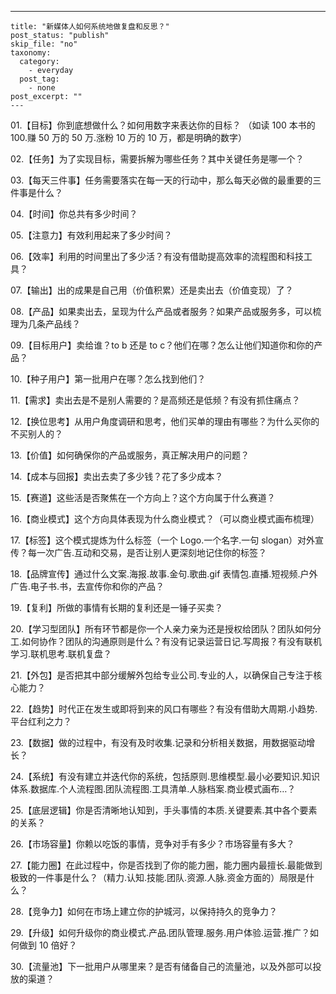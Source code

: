 ---
    title: "新媒体人如何系统地做复盘和反思？"
    post_status: "publish"
    skip_file: "no"
    taxonomy:
      category:
        - everyday
      post_tag:
        - none
    post_excerpt: ""
    ---
01.【目标】你到底想做什么？如何用数字来表达你的目标？ （如读 100 本书的 100.赚 50 万的 50 万.涨粉 10 万的 10 万，都是明确的数字）

02.【任务】为了实现目标，需要拆解为哪些任务？其中关键任务是哪一个？

03.【每天三件事】任务需要落实在每一天的行动中，那么每天必做的最重要的三件事是什么？

04.【时间】你总共有多少时间？

05.【注意力】有效利用起来了多少时间？

06.【效率】利用的时间里出了多少活？有没有借助提高效率的流程图和科技工具？

07.【输出】出的成果是自己用（价值积累）还是卖出去（价值变现）了？

08.【产品】如果卖出去，呈现为什么产品或者服务？如果产品或服务多，可以梳理为几条产品线？

09.【目标用户】卖给谁？to b 还是 to c？他们在哪？怎么让他们知道你和你的产品？

10.【种子用户】第一批用户在哪？怎么找到他们？

11.【需求】卖出去是不是别人需要的？是高频还是低频？有没有抓住痛点？

12.【换位思考】从用户角度调研和思考，他们买单的理由有哪些？为什么买你的不买别人的？

13.【价值】如何确保你的产品或服务，真正解决用户的问题？

14.【成本与回报】卖出去卖了多少钱？花了多少成本？

15.【赛道】这些活是否聚焦在一个方向上？这个方向属于什么赛道？

16.【商业模式】这个方向具体表现为什么商业模式？（可以商业模式画布梳理）

17.【标签】这个模式提炼为什么标签（一个 Logo.一个名字.一句 slogan）对外宣传？每一次广告.互动和交易，是否让别人更深刻地记住你的标签？

18.【品牌宣传】通过什么文案.海报.故事.金句.歌曲.gif 表情包.直播.短视频.户外广告.电子书.书，去宣传你和你的产品？

19.【复利】所做的事情有长期的复利还是一锤子买卖？

20.【学习型团队】所有环节都是你一个人亲力亲为还是授权给团队？团队如何分工.如何协作？团队的沟通原则是什么？有没有记录运营日记.写周报？有没有联机学习.联机思考.联机复盘？

21.【外包】是否把其中部分缓解外包给专业公司.专业的人，以确保自己专注于核心能力？

22.【趋势】时代正在发生或即将到来的风口有哪些？有没有借助大周期.小趋势.平台红利之力？

23.【数据】做的过程中，有没有及时收集.记录和分析相关数据，用数据驱动增长？

24.【系统】有没有建立并迭代你的系统，包括原则.思维模型.最小必要知识.知识体系.数据库.个人流程图.团队流程图.工具清单.人脉档案.商业模式画布…？

25.【底层逻辑】你是否清晰地认知到，手头事情的本质.关键要素.其中各个要素的关系？

26.【市场容量】你赖以吃饭的事情，竞争对手有多少？市场容量有多大？

27.【能力圈】在此过程中，你是否找到了你的能力圈，能力圈内最擅长.最能做到极致的一件事是什么？（精力.认知.技能.团队.资源.人脉.资金方面的）局限是什么？

28.【竞争力】如何在市场上建立你的护城河，以保持持久的竞争力？

29.【升级】如何升级你的商业模式.产品.团队管理.服务.用户体验.运营.推广？如何做到 10 倍好？

30.【流量池】下一批用户从哪里来？是否有储备自己的流量池，以及外部可以投放的渠道？